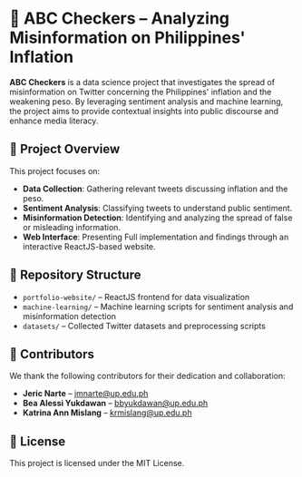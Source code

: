 # 🧠 ABC Checkers – Analyzing Misinformation on Philippines' Inflation

**ABC Checkers** is a data science project that investigates the spread of misinformation on Twitter concerning the Philippines' inflation and the weakening peso. By leveraging sentiment analysis and machine learning, the project aims to provide contextual insights into public discourse and enhance media literacy.

## 📌 Project Overview

This project focuses on:

- **Data Collection**: Gathering relevant tweets discussing inflation and the peso.
- **Sentiment Analysis**: Classifying tweets to understand public sentiment.
- **Misinformation Detection**: Identifying and analyzing the spread of false or misleading information.
- **Web Interface**: Presenting Full implementation and findings through an interactive ReactJS-based website.

## 📁 Repository Structure

- `portfolio-website/` – ReactJS frontend for data visualization
- `machine-learning/` – Machine learning scripts for sentiment analysis and misinformation detection
- `datasets/` – Collected Twitter datasets and preprocessing scripts

## 🤝 Contributors

We thank the following contributors for their dedication and collaboration:

- **Jeric Narte** – jmnarte@up.edu.ph  
- **Bea Alessi Yukdawan** – bbyukdawan@up.edu.ph  
- **Katrina Ann Mislang** – krmislang@up.edu.ph

## 📄 License

This project is licensed under the MIT License.
